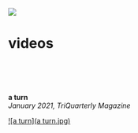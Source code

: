 [![](code.jpeg)](../index.html)

# videos
<br><br><br>

**a turn** <br>
<em> January 2021, TriQuarterly Magazine </em>

[![a turn](a turn.jpg)](https://www.triquarterly.org/issues/issue-159/turn)